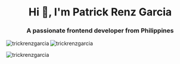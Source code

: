 
<h1 align="center">Hi 👋, I'm Patrick Renz Garcia</h1>
<h3 align="center">A passionate frontend developer from Philippines</h3>

<img background="black" align="left" src="https://github-readme-stats.vercel.app/api/top-langs?username=trickrenzgarcia&show_icons=true&locale=en&layout=compact" alt="trickrenzgarcia" />

<img align="center" src="https://github-readme-stats.vercel.app/api?username=trickrenzgarcia&show_icons=true&locale=en" alt="trickrenzgarcia" />

<p><img align="center" src="https://github-readme-streak-stats.herokuapp.com/?user=trickrenzgarcia&" alt="trickrenzgarcia" /></p>
